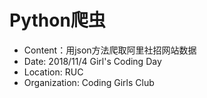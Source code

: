 # Python爬虫
+ Content：用json方法爬取阿里社招网站数据
+ Date: 2018/11/4 Girl's Coding Day 
+ Location: RUC
+ Organization: Coding Girls Club
